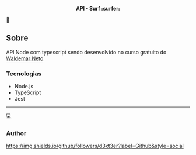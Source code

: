 <p align="center">
	<b>API - Surf :surfer:</b>
</p>

:memo:
## Sobre
API Node com typescript sendo desenvolvido no curso gratuito do <a href="https://www.youtube.com/channel/UCqmJGTdcMIRXOZuukHZ8TqA"> Waldemar Neto</a>

### Tecnologias
- Node.js
- TypeScript
- Jest

<hr>

:computer:
### Author
https://img.shields.io/github/followers/d3xt3er?label=Github&style=social